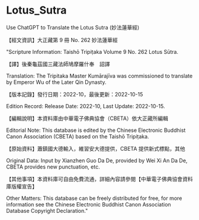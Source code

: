# Lotus_Sutra
Use ChatGPT to Translate the Lotus Sutra (妙法蓮華經)

【經文資訊】大正藏第 9 冊 No. 262 妙法蓮華經

"Scripture Information: Taishō Tripiṭaka Volume 9 No. 262 Lotus Sūtra.

【譯】後秦龜茲國三藏法師鳩摩羅什奉　詔譯

Translation: The Tripitaka Master Kumārajīva was commissioned to translate by Emperor Wu of the Later Qin Dynasty.

【版本記錄】發行日期：2022-10，最後更新：2022-10-15

Edition Record: Release Date: 2022-10, Last Update: 2022-10-15.

【編輯說明】本資料庫由中華電子佛典協會（CBETA）依大正藏所編輯

Editorial Note: This database is edited by the Chinese Electronic Buddhist Canon Association (CBETA) based on the Taishō Tripiṭaka.


【原始資料】蕭鎮國大德輸入，維習安大德提供，CBETA 提供新式標點，其他

Original Data: Input by Xianzhen Guo Da De, provided by Wei Xi An Da De, CBETA provides new punctuation, etc.


【其他事項】本資料庫可自由免費流通，詳細內容請參閱【中華電子佛典協會資料庫版權宣告】

Other Matters: This database can be freely distributed for free, for more information see the Chinese Electronic Buddhist Canon Association Database Copyright Declaration."





